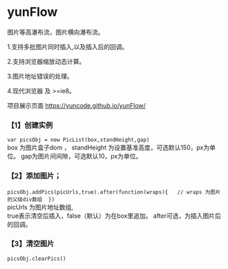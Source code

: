 # yunFlow
图片等高瀑布流，图片横向瀑布流。


1.支持多批图片同时插入,以及插入后的回调。

2.支持浏览器缩放动态计算。

3.图片地址错误的处理。

4.现代浏览器 及 >=ie8。

项目展示页面 https://yuncode.github.io/yunFlow/

### 【1】创建实例 
`var picsObj = new PicList(box,standHeight,gap) `  
box 为图片盒子dom ，
standHeight 为设置基准高度，可选默认150，px为单位。
gap为图片间间隙，可选默认10，px为单位。



### 【2】添加图片；
`picsObj.addPics(picUrls,true).after(function(wraps){  
	// wraps 为图片的父级div数组 
})`  
picUrls 为图片地址数组,  
true表示清空后插入，false（默认）为在box里追加。 
after可选，为插入图片后的回调。 
	
### 【3】清空图片
  `picsObj.clearPics()`
